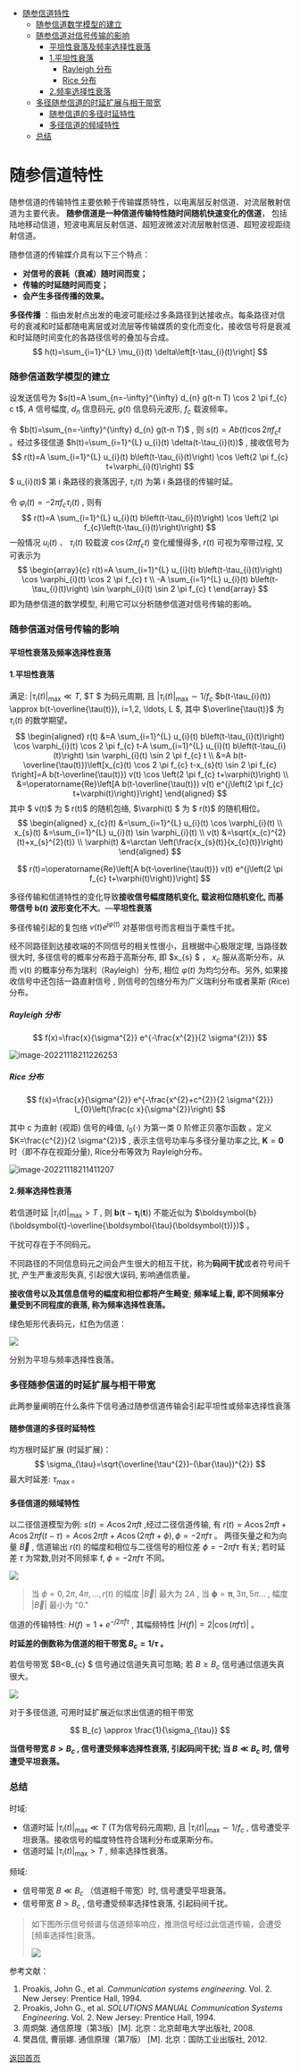 - [随参信道特性](#随参信道特性)
    - [随参信道数学模型的建立](#随参信道数学模型的建立)
    - [随参信道对信号传输的影响](#随参信道对信号传输的影响)
      - [平坦性衰落及频率选择性衰落](#平坦性衰落及频率选择性衰落)
      - [1.平坦性衰落](#1平坦性衰落)
        - [Rayleigh 分布](#rayleigh-分布)
        - [Rice 分布](#rice-分布)
      - [2.频率选择性衰落](#2频率选择性衰落)
    - [多径随参信道的时延扩展与相干带宽](#多径随参信道的时延扩展与相干带宽)
      - [随参信道的多径时延特性](#随参信道的多径时延特性)
      - [多径信道的频域特性](#多径信道的频域特性)
    - [总结](#总结)


# 随参信道特性

随参信道的传输特性主要依赖于传输媒质特性，以电离层反射信道、对流层散射信道为主要代表。 **随参信道是一种信道传输特性随时间随机快速变化的信道**， 包括陆地移动信道，短波电离层反射信道、超短波微波对流层散射信道、超短波视距绕射信道。

随参信道的传输媒介具有以下三个特点：

+ **对信号的衰耗（衰减）随时间而变；**
+ **传输的时延随时间而变；**
+ **会产生多径传播的效果。**

**多径传播** ：指由发射点出发的电波可能经过多条路径到达接收点。每条路径对信号的衰减和时延都随电离层或对流层等传输媒质的变化而变化，接收信号将是衰减和时延随时间变化的各路径信号的叠加与合成。
$$
h(t)=\sum_{i=1}^{L} \mu_{i}(t) \delta\left[t-\tau_{i}(t)\right]
$$

### 随参信道数学模型的建立

设发送信号为  $s(t)=A \sum_{n=-\infty}^{\infty} d_{n} g(t-n T) \cos 2 \pi f_{c} c t$, $A$ 信号幅度,  $d_{n}$  信息码元,  $g(t)$  信息码元波形,  $f_{c}$  载波频率。

令  $b(t)=\sum_{n=-\infty}^{\infty} d_{n} g(t-n T)$ , 则  $s(t)=A b(t) \cos 2 \pi f_{c} t$  。经过多径信道  $h(t)=\sum_{i=1}^{L} u_{i}(t) \delta(t-\tau_{i}(t))$ , 接收信号为
$$
r(t)=A \sum_{i=1}^{L} u_{i}(t) b\left(t-\tau_{i}(t)\right) \cos \left(2 \pi f_{c} t+\varphi_{i}(t)\right)
$$
$ u_{i}(t)$  第  i  条路径的衰落因子,  $\tau_{i}(t)$  为第  i  条路径的传输时延。

令  $\varphi_{i}(t)=-2 \pi f_{c} \tau_{i}(t)$ , 则有
$$
r(t)=A \sum_{i=1}^{L} u_{i}(t) b\left(t-\tau_{i}(t)\right) \cos \left(2 \pi f_{c}\left(t-\tau_{i}(t)\right)\right)
$$
一般情况  $u_{i}(t)$ 、 $\tau_{i}(t)$  较载波  $\cos (2 \pi f_{c} t)$  变化缓慢得多,  $r(t)$  可视为窄带过程, 又可表示为
$$
\begin{array}{c}
r(t)=A \sum_{i=1}^{L} u_{i}(t) b\left(t-\tau_{i}(t)\right) \cos \varphi_{i}(t) \cos 2 \pi f_{c} t \\
-A \sum_{i=1}^{L} u_{i}(t) b\left(t-\tau_{i}(t)\right) \sin \varphi_{i}(t) \sin 2 \pi f_{c} t
\end{array}
$$
即为随参信道的数学模型, 利用它可以分析随参信道对信号传输的影响。

### 随参信道对信号传输的影响

#### 平坦性衰落及频率选择性衰落

#### 1.平坦性衰落

满足:  $|\tau_{i}(t)|_{\max } \ll T$, $T $ 为码元周期, 且  $|\tau_{i}(t)|_{\max } \sim 1 / f_{c}$   $b(t-\tau_{i}(t)) \approx b(t-\overline{\tau(t)}), i=1,2, \ldots, L $, 其中  $\overline{\tau(t)}$  为  $\tau_{i}(t)$  的数学期望。
$$
\begin{aligned}
r(t) &=A \sum_{i=1}^{L} u_{i}(t) b\left(t-\tau_{i}(t)\right) \cos \varphi_{i}(t) \cos 2 \pi f_{c} t-A \sum_{i=1}^{L} u_{i}(t) b\left(t-\tau_{i}(t)\right) \sin \varphi_{i}(t) \sin 2 \pi f_{c} t \\
&=A b(t-\overline{\tau(t)})\left[x_{c}(t) \cos 2 \pi f_{c} t-x_{s}(t) \sin 2 \pi f_{c} t\right]=A b(t-\overline{\tau(t)}) v(t) \cos \left(2 \pi f_{c} t+\varphi(t)\right) \\
&=\operatorname{Re}\left[A b(t-\overline{\tau(t)}) v(t) e^{j\left(2 \pi f_{c} t+\varphi(t)\right)}\right]
\end{aligned}
$$
其中 $ v(t)$  为 $ r(t)$  的随机包络,  $\varphi(t) $ 为 $ r(t)$  的随机相位。
$$
\begin{aligned}
x_{c}(t) &=\sum_{i=1}^{L} u_{i}(t) \cos \varphi_{i}(t) \\
x_{s}(t) &=\sum_{i=1}^{L} u_{i}(t) \sin \varphi_{i}(t) \\
v(t) &=\sqrt{x_{c}^{2}(t)+x_{s}^{2}(t)} \\
\varphi(t) &=\arctan \left(\frac{x_{s}(t)}{x_{c}(t)}\right)
\end{aligned}
$$

$$
r(t)=\operatorname{Re}\left[A b(t-\overline{\tau(t)}) v(t) e^{j\left(2 \pi f_{c} t+\varphi(t)\right)}\right]
$$



多径传输和信道特性的变化导致**接收信号幅度随机变化, 载波相位随机变化, 而基带信号  $\boldsymbol{b}(t)$  波形变化不大**。—**平坦性衰落**

多径传输引起的复包络  $v(t) e^{j \varphi(t)}$  对基带信号而言相当于乘性千扰。

经不同路径到达接收端的不同信号的相关性很小，且根据中心极限定理, 当路径数很大时, 多径信号的概率分布趋于高斯分布, 即  $x_{s} $ ， $x_{c}$  服从高斯分布，从而  v(t)  的概率分布为瑞利（Rayleigh）分布, 相位  $\varphi(t)$  为均匀分布。另外, 如果接收信号中还包括一路直射信号 , 则信号的包络分布为广义瑞利分布或者莱斯 (Rice) 分布。

##### Rayleigh 分布

$$
f(x)=\frac{x}{\sigma^{2}} e^{-\frac{x^{2}}{2 \sigma^{2}}}
$$

![image-20221118211226253](https://raw.githubusercontent.com/timerring/picgo/master/picbed/image-20221118211226253.png)

##### Rice 分布

$$
f(x)=\frac{x}{\sigma^{2}} e^{-\frac{x^{2}+c^{2}}{2 \sigma^{2}}} I_{0}\left(\frac{c x}{\sigma^{2}}\right)
$$


其中  c  为直射 (视距) 信号的峰值,  $I_{0}(\cdot)$  为第一类 0 阶修正贝塞尔函数 。定义  $K=\frac{c^{2}}{2 \sigma^{2}}$ , 表示主信号功率与多径分量功率之比,  $\mathbf{K}=\mathbf{0}$  时（即不存在视距分量), Rice分布等效为 Rayleigh分布。

![image-20221118211411207](https://raw.githubusercontent.com/timerring/picgo/master/picbed/image-20221118211411207.png)

#### 2.频率选择性衰落

若信道时延  $|\tau_{i}(t)|_{\max }>T$ , 则  $\boldsymbol{b}(\boldsymbol{t}-\boldsymbol{\tau}_{\boldsymbol{i}}(\boldsymbol{t}))$  不能近似为  $\boldsymbol{b}(\boldsymbol{t}-\overline{\boldsymbol{\tau}(\boldsymbol{t})})$  。

干扰可存在于不同码元。

不同路径的不同信息码元之间会产生很大的相互干扰，称为**码间干扰**或者符号间千扰, 产生严重波形失真, 引起很大误码, 影响通信质量。

**接收信号以及其信息信号的幅度和相位都将产生畸变**; **频率域上看, 即不同频率分量受到不同程度的衰落, 称为频率选择性衰落。**

绿色矩形代表码元，红色为信道：

![](https://raw.githubusercontent.com/timerring/picgo/master/picbed/image-20221118211801112.png)

分别为平坦与频率选择性衰落。

### 多径随参信道的时延扩展与相干带宽

此两参量阐明在什么条件下信号通过随参信道传输会引起平坦性或频率选择性衰落

#### 随参信道的多径时延特性

均方根时延扩展 (时延扩展)：
$$
\sigma_{\tau}=\sqrt{\overline{\tau^{2}}-(\bar{\tau})^{2}}
$$
最大时延差:  $\tau_{\max }$  。

#### 多径信道的频域特性

以二径信道模型为例:  $s(t)=A \cos 2 \pi f t$ ,经过二径信道传输, 有  $r(t)=A \cos 2 \pi f t+A \cos 2 \pi f(t-\tau)   =A \cos 2 \pi f t+A \cos (2 \pi f t+\phi), \phi=-2 \pi f \tau$  。
两径矢量之和为向量  $\vec{B}$ , 信道输出  $r(t)$  的幅度和相位与二径信号的相位差  $\phi=-2 \pi f \tau$  有关; 若时延差  $\tau$  为常数,则对不同频率  f, $\phi=-2 \pi f \tau$  不同。

![](https://raw.githubusercontent.com/timerring/picgo/master/picbed/image-20221118212248973.png)

> 当  $\phi=0,2 \pi, 4 \pi, \ldots, r(t)$  的幅度  $|\vec{B}|$  最大为  $2 A$ , 当  $\boldsymbol{\phi}=\boldsymbol{\pi}, 3 \pi, 5 \pi \ldots$ , 幅度  $|\vec{B}|$  最小为 "0."

信道的传输特性:  $H(f)=1+e^{-j 2 \pi f \tau}$ , 其幅频特性  $|H(f)|=2|\cos (\pi f \tau)|$  。

**时延差的倒数称为信道的相干带宽  $B_{c}=1 / \tau$  。**

若信号带宽  $B<B_{c} $  信号通过信道失真可忽略; 若  $B \geq B_{c}$  信号通过信道失真很大。

![](https://raw.githubusercontent.com/timerring/picgo/master/picbed/image-20221118212529107.png)

对于多径信道, 可用时延扩展近似求出信道的相干带宽


$$
B_{c} \approx \frac{1}{\sigma_{\tau}}
$$


**当信号带宽  $B>B_{c}$ , 信号遭受频率选择性衰落, 引起码间干扰;  当  $B \ll B_{c}$  时, 信号遭受平坦衰落。**

### 总结

时域:

 -  信道时延  $|\tau_{i}(t)|_{\max } \ll T$  (T为信号码元周期), 且  $|\tau_{i}(t)|_{\max } \sim 1 / f_{c}$ , 信号遭受平坦衰落。接收信号的幅度特性符合瑞利分布或莱斯分布。
- 信道时延  $|\tau_{i}(t)|_{\max }>T$ , 频率选择性衰落。

 频域:

-  信号带宽  $B \ll B_{c}$  （信道相千带宽）时, 信号遭受平坦衰落。
-  信号带宽  $B>B_{c}$ , 信号遭受频率选择性衰落, 引起码间千扰。

> 如下图所示信号频谱与信道频率响应，推测信号经过此信道传输，会遭受[频率选择性]衰落。
>
> ![](https://raw.githubusercontent.com/timerring/picgo/master/picbed/image-20230208164121014.png)





参考文献：

1. Proakis, John G., et al. *Communication systems engineering*. Vol. 2. New Jersey: Prentice Hall, 1994.
2. Proakis, John G., et al. *SOLUTIONS MANUAL Communication Systems Engineering*. Vol. 2. New Jersey: Prentice Hall, 1994.
3. 周炯槃. 通信原理（第3版）[M\]. 北京：北京邮电大学出版社, 2008.
4. 樊昌信, 曹丽娜. 通信原理（第7版） [M\]. 北京：国防工业出版社, 2012.



[返回首页](https://github.com/timerring/information-theory)